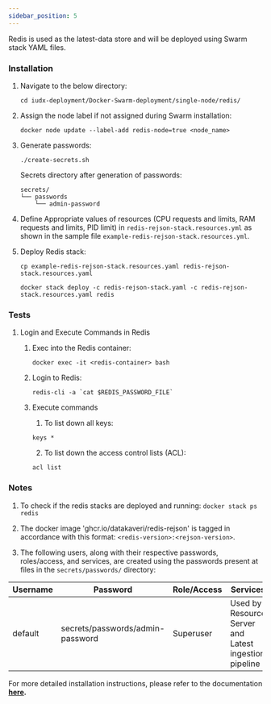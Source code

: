 ```yaml
---
sidebar_position: 5
---
```



Redis is used as the latest-data store and will be deployed using Swarm stack YAML files.

### Installation

1. Navigate to the below directory:

    ```
    cd iudx-deployment/Docker-Swarm-deployment/single-node/redis/
    ```

2. Assign the node label if not assigned during Swarm installation:

    ```
    docker node update --label-add redis-node=true <node_name>
    ```

3. Generate passwords:

    ```
    ./create-secrets.sh
    ```

    Secrets directory after generation of passwords:

    ```
    secrets/
    └── passwords
        └── admin-password
    ```

4. Define Appropriate values of resources (CPU requests and limits, RAM requests and limits, PID limit) in `redis-rejson-stack.resources.yml` as shown in the sample file `example-redis-rejson-stack.resources.yml`.

5. Deploy Redis stack:

    ```
    cp example-redis-rejson-stack.resources.yaml redis-rejson-stack.resources.yaml

    docker stack deploy -c redis-rejson-stack.yaml -c redis-rejson-stack.resources.yaml redis
    ```

### Tests

1. Login and Execute Commands in Redis

    1. Exec into the Redis container:

        ```
        docker exec -it <redis-container> bash
        ```

    2. Login to Redis:

        ```
        redis-cli -a `cat $REDIS_PASSWORD_FILE`
        ```
    3. Execute commands
    
       1. To list down all keys:

        ```
        keys *
        ```
       2. To list down the access control lists (ACL):

        ```
        acl list
        ```


### Notes

1. To check if the redis stacks are deployed and running: `docker stack ps redis`
    
2. The docker image 'ghcr.io/datakaveri/redis-rejson' is tagged in accordance with this format: `<redis-version>:<rejson-version>`.

3. The following users, along with their respective passwords, roles/access, and services, are created using the passwords present at files in the `secrets/passwords/` directory:

| Username | Password                        | Role/Access                        | Services                              |
|----------|---------------------------------|-----------------------------------|---------------------------------------|
| default  | secrets/passwords/admin-password | Superuser                         | Used by Resource Server and Latest ingestion pipeline |

For more detailed installation instructions, please refer to the documentation **[here](https://github.com/datakaveri/iudx-deployment/tree/4.5.0/Docker-Swarm-deployment/single-node/redis#introduction).**


